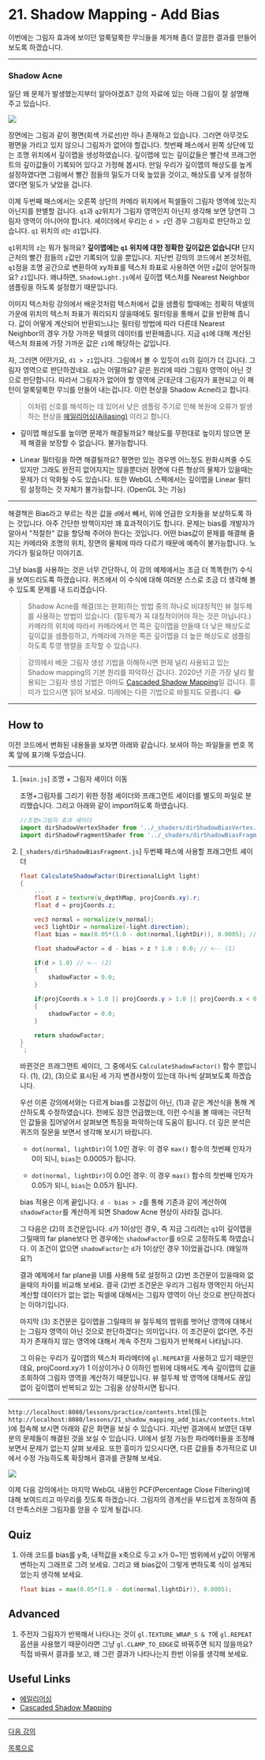 # 21. Shadow Mapping - Add Bias

이번에는 그림자 효과에 보이던 얼룩덜룩한 무늬들을 제거해 좀더 깔끔한 결과를 만들어 보도록 하겠습니다.

---

### Shadow Acne

일단 왜 문제가 발생했는지부터 알아야겠죠? 강의 자료에 있는 아래 그림이 잘 설명해 주고 있습니다.

![](../imgs/21_shadow_mapping_add_bias.jpg)

장면에는 그림과 같이 평면(회색 가로선)만 하나 존재하고 있습니다. 그러면 아무것도 평면을 가리고 있지 않으니 그림자가 없어야 할겁니다. 첫번째 패스에서 왼쪽 상단에 있는 조명 위치에서 깊이맵을 생성하였습니다. 깊이맵에 있는 깊이값들은 빨간색 프래그먼트의 깊이값들이 기록되어 있다고 가정해 봅시다. 만일 우리가 깊이맵의 해상도를 높게 설정하였다면 그림에서 빨간 점들의 밀도가 더욱 높았을 것이고, 해상도를 낮게 설정하였다면 밀도가 낮았을 겁니다.

이제 두번째 패스에서는 오른쪽 상단의 카메라 위치에서 픽셀들이 그림자 영역에 있는지 아닌지를 판별할 겁니다. `q1`과 `q2`위치가 그림자 영역인지 아닌지 생각해 보면 당연히 그림자 영역이 아니어야 합니다.  셰이더에서 우리는 `d > z`인 경우 그림자로 판단하고 있습니다. `q1` 위치의 `d`는 `d1`입니다. 

`q1`위치의 `z`는 뭐가 될까요? **깊이맵에는 `q1` 위치에 대한 정확한 깊이값은 없습니다!** 단지 근처의 빨간 점들의 `z`값만 기록되어 있을 뿐입니다. 지난번 강의의 코드에서 본것처럼, `q1`점을 조명 공간으로 변환하여 xy좌표를 텍스처 좌표로 사용하면 어떤 `z`값이 얻어질까요? `z1`입니다. 왜냐하면, `ShadowLight.js`에서 깊이맵 텍스처를 Nearest Neighbor 샘플링을 하도록 설정했기 때문입니다.

이미지 텍스처링 강의에서 배운것처럼 텍스처에서 값을 샘플링 할때에는 정확히 텍셀의 가운에 위치의 텍스처 좌표가 쿼리되지 않을때에도 필터링을 통해서 값을 반환해 줍니다. 값이 어떻게 계산되어 반환되느냐는 필터링 방법에 따라 다른데 Nearest Neighbor의 경우 가장 가까운 텍셀의 데이터를 반환해줍니다. 지금 `q1`에 대해 계산된 텍스처 좌표에 가장 가까운 값은 `z1`에 해당하는 값입니다.

자, 그러면 어떤가요, `d1 > z1`입니다. 그림에서 볼 수 있듯이 `d1`의 길이가 더 깁니다. 그림자 영역으로 판단하겠네요. `q2`는 어떨까요? 같은 원리에 따라 그림자 영역이 아닌 것으로 판단합니다. 따라서 그림자가 없어야 할 영역에 군데군데 그림자가 표현되고 이 패턴이 얼룩덜룩한 무늬를 만들어 내는겁니다. 이런 현상을 Shadow Acne라고 합니다.

> 이처럼 신호를 해석하는 데 있어서 낮은 샘플링 주기로 인해 복원에 오류가 발생하는 현상을 [에일리어싱(Ailiasing)](https://en.wikipedia.org/wiki/Aliasing) 이라고 합니다.

* 깊이맵 해상도를 높이면 문제가 해결될까요? 해상도를 무한대로 높이지 않으면 문제 해결을 보장할 수 없습니다. 불가능합니다.

* Linear 필터링을 하면 해결될까요? 평면만 있는 경우엔 어느정도 완화시켜줄 수도 있지만 그래도 완전히 없어지지는 않을뿐더러 장면에 다른 형상의 물체가 있을때는 문제가 더 악화될 수도 있습니다. 또한 WebGL 스펙에서는 깊이맵을 Linear 필터링 설정하는 것 자체가 불가능합니다. (OpenGL 3는 가능)

---

해결책은 Bias라고 부르는 작은 값을 `d`에서 빼서, 위에 언급한 오차들을 보상하도록 하는 것입니다. 아주 간단한 방책이지만 꽤 효과적이기도 합니다. 문제는 bias를 개발자가 알아서 "적절한" 값을 할당해 주어야 한다는 것입니다. 어떤 bias값이 문제를 해결해 줄지는 카메라와 조명의 위치, 장면의 물체에 따라 다르기 때문에 예측이 불가능합니다. 노가다가 필요하단 이야기죠.

그냥 bias를 사용하는 것은 너무 간단하니, 이 강의 예제에서는 조금 더 똑똑한(?) 수식을 보여드리도록 하겠습니다. 퀴즈에서 이 수식에 대해 여러분 스스로 조금 더 생각해 볼 수 있도록 문제를 내 드리겠습니다.

> Shadow Acne를 해결(또는 완화)하는 방법 중의 하나로 비대칭적인 뷰 절두체를 사용하는 방법이 있습니다. (절두체가 꼭 대칭적이어야 하는 것은 아닙니다.) 카메라의 위치에 따라서 카메라에서 먼 쪽은 깊이맵을 만들때 더 낮은 해상도로 깊이값을 샘플링하고, 카메라에 가까운 쪽은 깊이맵을 더 높은 해상도로 샘플링하도록 투영 행렬을 조작할 수 있습니다.

> 강의에서 배운 그림자 생성 기법을 이해하시면 현재 널리 사용되고 있는 Shadow mapping의 기본 원리를 파악하신 겁니다. 2020년 기준 가장 널리 활용되는 그림자 생성 기법은 아마도 [Cascaded Shadow Mapping](https://docs.unity3d.com/kr/2018.4/Manual/DirLightShadows.html)일 겁니다. 흥미가 있으시면 읽어 보세요. 미래에는 다른 기법으로 바뀔지도 모릅니다. :joy:


---

## How to

이전 코드에서 변화된 내용들을 보자면 아래와 같습니다. 보셔야 하는 파일들을 번호 목록 앞에 표기해 두었습니다.

---
1. [`main.js`] 조명 + 그림자 셰이더 이동

    조명+그림자를 그리기 위한 정점 셰이더와 프래그먼트 셰이더를 별도의 파일로 분리했습니다. 그리고 아래와 같이 import하도록 하였습니다.

    ```js
    //조명+그림자 효과 셰이더 
    import dirShadowVertexShader from '../_shaders/dirShadowBiasVertex.js'
    import dirShadowFragmentShader from '../_shaders/dirShadowBiasFragment.js'
    ```

2. [`_shaders/dirShadowBiasFragment.js`] 두번째 패스에 사용할 프래그먼트 셰이더

    ```glsl
    float CalculateShadowFactor(DirectionalLight light)
    {
        ...
        float z = texture(u_depthMap, projCoords.xy).r;
        float d = projCoords.z; 

        vec3 normal = normalize(v_normal);
        vec3 lightDir = normalize(-light.direction);
        float bias = max(0.05*(1.0 - dot(normal,lightDir)), 0.0005); // <-- (1)

        float shadowFactor = d - bias > z ? 1.0 : 0.0; // <-- (1)

        if(d > 1.0) // <-- (2)
        {
            shadowFactor = 0.0;
        }

        if(projCoords.x > 1.0 || projCoords.y > 1.0 || projCoords.x < 0.0 || projCoords.y < 0.0) // <-- (3)
        {
            shadowFactor = 0.0;
        }

        return shadowFactor;
    }
    `;
    ```

    바뀐것은 프래그먼트 셰이더, 그 중에서도 `CalculateShadowFactor()` 함수 뿐입니다. (1), (2), (3)으로 표시된 세 가지 변경사항이 있는데 하나씩 살펴보도록 하겠습니다.
    
    우선 이론 강의에서와는 다르게 bias를 고정값이 아닌, (1)과 같은 계산식을 통해 계산하도록 수정하였습니다. 전에도 잠깐 언급했는데, 이런 수식을 볼 때에는 극단적인 값들을 집어넣어서 살펴보면 특징을 파악하는데 도움이 됩니다. 더 깊은 분석은 퀴즈의 질문을 보면서 생각해 보시기 바랍니다.

    * `dot(normal, lightDir)`이 1.0인 경우: 이 경우 `max()` 함수의 첫번째 인자가 0이 되니, `bias`는 0.0005가 됩니다.

    * `dot(normal, lightDir)`이 0.0인 경우: 이 경우 `max()` 함수의 첫번째 인자가 0.05가 되니, `bias`는 0.05가 됩니다.

    bias 적용은 이게 끝입니다. `d - bias > z`를 통해 기존과 같이 계산하여 `shadowFactor`를 계산하게 되면 Shadow Acne 현상이 사라질 겁니다.

    그 다음은 (2)의 조건문입니다. `d`가 1이상인 경우, 즉 지금 그리려는 `q1`이 깊이맵을 그릴때의 far plane보다 먼 경우에는 `shadowFactor`를 `0`으로 고정하도록 하였습니다. 이 조건이 없으면 `shadowFactor`는 `d`가 1이상인 경우 1이었을겁니다. (왜일까요?)

    결과 예제에서 far plane을 UI를 사용해 5로 설정하고 (2)번 조건문이 있을때와 없을때의 차이를 비교해 보세요. 결국 (2)번 조건문은 우리가 그림자 영역인지 아닌지 계산할 데이터가 없는 없는 픽셀에 대해서는 그림자 영역이 아닌 것으로 판단하겠다는 이야기입니다.

    마지막 (3) 조건문은 깊이맵을 그릴때의 뷰 절두체의 범위를 벗어난 영역에 대해서는 그림자 영역이 아닌 것으로 판단하겠다는 의미입니다. 이 조건문이 없다면, 주전자가 존재하지 않는 영역에 대해서 계속 주전자 그림자가 반복해서 나타납니다.

    그 이유는 우리가 깊이맵의 텍스처 파라메터에 `gl.REPEAT`을 사용하고 있기 때문인데요, projCoord.xy가 1 이상이거나 0 이하인 범위에 대해서도 계속 깊이맵의 값을 조회하여 그림자 영역을 계산하기 때문입니다. 뷰 절두체 밖 영역에 대해서도 끊임없이 깊이맵이 반복되고 있는 그림을 상상하시면 됩니다.

---

`http://localhost:8080/lessons/practice/contents.html`(또는 `http://localhost:8080/lessons/21_shadow_mapping_add_bias/contents.html`)에 접속해 보시면 아래와 같은 화면을 보실 수 있습니다. 지난번 결과에서 보였던 대부분의 문제들이 해결된 것을 보실 수 있습니다. UI에서 설정 가능한 파라메터들을 조정해 보면서 문제가 없는지 살펴 보세요. 또한 흥미가 있으시다면, 다른 값을들 추가적으로 UI에서 수정 가능하도록 확장해서 결과를 관찰해 보세요.

<img src="../imgs/21_shadow_mapping_add_bias_result.jpg">

이제 다음 강의에서는 마지막 WebGL 내용인 PCF(Percentage Close Filtering)에 대해 보여드리고 마무리를 짓도록 하겠습니다. 그림자의 경계선을 부드럽게 조정하여 좀더 만족스러운 그림자를 얻을 수 있게 될겁니다.

## Quiz

1. 아래 코드를 bias를 y축, 내적값을 x축으로 두고 x가 0~1인 범위에서 y값이 어떻게 변하는지 그래프로 그려 보세요. 그리고 왜 bias값이 그렇게 변하도록 식이 설계되었는지 생각해 보세요.

    ```glsl
    float bias = max(0.05*(1.0 - dot(normal,lightDir)), 0.0005);
    ```

## Advanced

1. 주전자 그림자가 반복해서 나타나는 것이 `gl.TEXTURE_WRAP_S & T`에 `gl.REPEAT` 옵션을 사용했기 때문이라면 그냥 `gl.CLAMP_TO_EDGE`로 바꿔주면 되지 않을까요? 직접 바꿔서 결과를 보고, 왜 그런 결과가 나타나는지 한번 이유를 생각해 보세요.

## Useful Links

- [에일리어싱](https://en.wikipedia.org/wiki/Aliasing)
- [Cascaded Shadow Mapping](https://docs.unity3d.com/kr/2018.4/Manual/DirLightShadows.html)

---

[다음 강의](../22_shadow_mapping_pcf/)

[목록으로](../)
